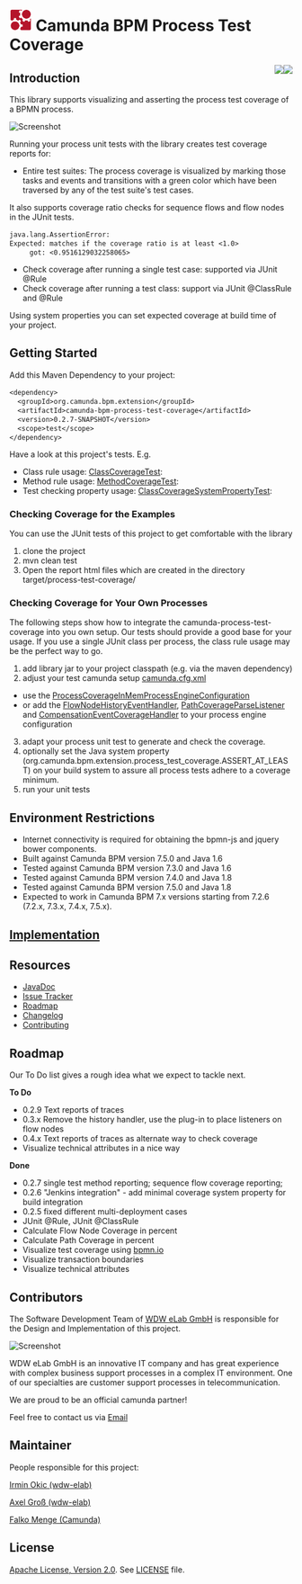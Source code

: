 # <img src="/doc/img/camunda.png" width="40" height="40"></img> Camunda BPM Process **Test Coverage** 

<a href="https://maven-badges.herokuapp.com/maven-central/org.camunda.bpm.extension/camunda-bpm-process-test-coverage"><img align="right" src="https://maven-badges.herokuapp.com/maven-central/org.camunda.bpm.extension/camunda-bpm-process-test-coverage/badge.svg"/></a><a href="https://travis-ci.org/camunda/camunda-process-test-coverage"><img align="right" src="https://api.travis-ci.org/camunda/camunda-process-test-coverage.svg"/></a>

## Introduction
This library supports visualizing and asserting the process test coverage of a BPMN process.

![Screenshot](screenshot.png)

Running your process unit tests with the library creates test coverage reports for:

* Entire test suites: The process coverage is visualized by marking those tasks and events and transitions with a green color which have been traversed by any of the test suite's test cases.

It also supports coverage ratio checks for sequence flows and flow nodes in the JUnit tests.
```
java.lang.AssertionError: 
Expected: matches if the coverage ratio is at least <1.0>
     got: <0.9516129032258065>
```
* Check coverage after running a single test case: supported via JUnit @Rule 
* Check coverage after running a test class: support via JUnit @ClassRule and @Rule

Using system properties you can set expected coverage at build time of your project.


## Getting Started

Add this Maven Dependency to your project:

```
<dependency>
  <groupId>org.camunda.bpm.extension</groupId>
  <artifactId>camunda-bpm-process-test-coverage</artifactId>
  <version>0.2.7-SNAPSHOT</version>
  <scope>test</scope>
</dependency>
```

Have a look at this project's tests. E.g.
- Class rule usage: [ClassCoverageTest](src/test/java/org/camunda/bpm/extension/process_test_coverage/junit/rules/ClassCoverageTest.java):
- Method rule usage: [MethodCoverageTest](src/test/java/org/camunda/bpm/extension/process_test_coverage/junit/rules/MethodCoverageTest.java):
- Test checking property usage: [ClassCoverageSystemPropertyTest](src/test/java/org/camunda/bpm/extension/process_test_coverage/junit/rules/ClassCoverageSystemPropertyTest.java):

### Checking Coverage for the Examples
You can use the JUnit tests of this project to get comfortable with the library

1. clone the project
2. mvn clean test
3. Open the report html files which are created in the directory target/process-test-coverage/

### Checking Coverage for Your Own Processes
The following steps show how to integrate the camunda-process-test-coverage into you own setup. Our tests should provide a good base for your usage. If you use a single JUnit class per process, the class rule usage may be the perfect way to go.

1.   add library jar to your project classpath (e.g. via the maven dependency)
2.   adjust your test camunda setup [camunda.cfg.xml](src/test/resources/camunda.cfg.xml)
  * use the [ProcessCoverageInMemProcessEngineConfiguration](src/test/resources/camunda.cfg.xml)
  * or add the [FlowNodeHistoryEventHandler](src/main/java/org/camunda/bpm/extension/process_test_coverage/listeners/FlowNodeHistoryEventHandler.java), [PathCoverageParseListener](src/main/java/org/camunda/bpm/extension/process_test_coverage/listeners/PathCoverageParseListener.java) and [CompensationEventCoverageHandler](src/main/java/org/camunda/bpm/extension/process_test_coverage/listeners/CompensationEventCoverageHandler.java) to your process engine configuration
3.   adapt your process unit test to generate and check the coverage. 
4.   optionally set the Java system property (org.camunda.bpm.extension.process_test_coverage.ASSERT_AT_LEAST) on your build system to assure all process tests adhere to a coverage minimum.
5.   run your unit tests

## Environment Restrictions
* Internet connectivity is required for obtaining the bpmn-js and jquery bower components.
* Built against Camunda BPM version 7.5.0 and Java 1.6
* Tested against Camunda BPM version 7.3.0 and Java 1.6 
* Tested against Camunda BPM version 7.4.0 and Java 1.8  
* Tested against Camunda BPM version 7.5.0 and Java 1.8  
* Expected to work in Camunda BPM 7.x versions starting from 7.2.6 (7.2.x, 7.3.x, 7.4.x, 7.5.x).

## [Implementation](IMPLEMENTATION.md)
## Resources
* [JavaDoc](https://camunda.github.io/camunda-process-test-coverage/javadoc)
* [Issue Tracker](https://github.com/camunda/camunda-process-test-coverage/issues)
* [Roadmap](#roadmap)
* [Changelog](https://github.com/camunda/camunda-process-test-coverage/commits/master)
* [Contributing](CONTRIBUTING.md)

## Roadmap

Our To Do list gives a rough idea what we expect to tackle next.

**To Do**
- 0.2.9 Text reports of traces
- 0.3.x Remove the history handler, use the plug-in to place listeners on flow nodes
- 0.4.x Text reports of traces as alternate way to check coverage
- Visualize technical attributes in a nice way

**Done**
- 0.2.7 single test method reporting; sequence flow coverage reporting;
- 0.2.6 "Jenkins integration" - add minimal coverage system property for build integration
- 0.2.5 fixed different multi-deployment cases
- JUnit @Rule, JUnit @ClassRule
- Calculate Flow Node Coverage in percent
- Calculate Path Coverage in percent
- Visualize test coverage using [bpmn.io](http://bpmn.io)
- Visualize transaction boundaries
- Visualize technical attributes

## Contributors
The Software Development Team of [WDW eLab GmbH](http://www.wdw-elab.de) is responsible for the Design and Implementation of this project.

![Screenshot](elab_logo.png)

WDW eLab GmbH is an innovative IT company and has great experience with complex business support processes in a complex IT environment. One of our specialties are customer support processes in telecommunication. 

We are proud to be an official camunda partner!

Feel free to contact us via [Email](mailto:kontakt@wdw-elab.de)

## Maintainer

People responsible for this project:

[Irmin Okic (wdw-elab)](https://github.com/z0rbas)

[Axel Groß (wdw-elab)](https://github.com/phax1)

[Falko Menge (Camunda)](https://github.com/falko)

## License
[Apache License, Version 2.0](http://www.apache.org/licenses/LICENSE-2.0). See [LICENSE](LICENSE) file.



